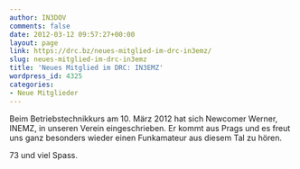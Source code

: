 ```yaml
---
author: IN3DOV
comments: false
date: 2012-03-12 09:57:27+00:00
layout: page
link: https://drc.bz/neues-mitglied-im-drc-in3emz/
slug: neues-mitglied-im-drc-in3emz
title: 'Neues Mitglied im DRC: IN3EMZ'
wordpress_id: 4325
categories:
- Neue Mitglieder
---
```


Beim Betriebstechnikkurs am 10. März 2012 hat sich Newcomer Werner, INEMZ, in unseren Verein eingeschrieben. Er kommt aus Prags und es freut uns ganz besonders wieder einen Funkamateur aus diesem Tal zu hören. 

73 und viel Spass.
